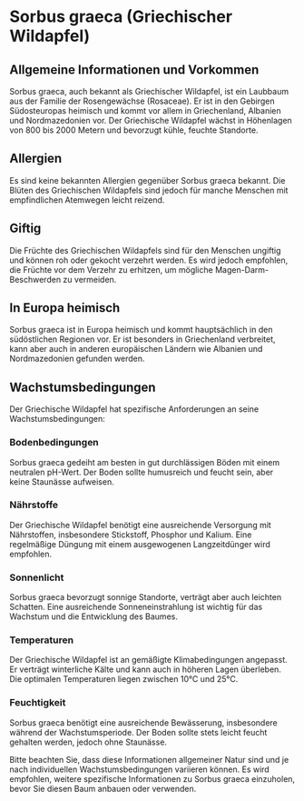 # Sorbus graeca (Griechischer Wildapfel)

## Allgemeine Informationen und Vorkommen
Sorbus graeca, auch bekannt als Griechischer Wildapfel, ist ein Laubbaum aus der Familie der Rosengewächse (Rosaceae). Er ist in den Gebirgen Südosteuropas heimisch und kommt vor allem in Griechenland, Albanien und Nordmazedonien vor. Der Griechische Wildapfel wächst in Höhenlagen von 800 bis 2000 Metern und bevorzugt kühle, feuchte Standorte.

## Allergien
Es sind keine bekannten Allergien gegenüber Sorbus graeca bekannt. Die Blüten des Griechischen Wildapfels sind jedoch für manche Menschen mit empfindlichen Atemwegen leicht reizend.

## Giftig
Die Früchte des Griechischen Wildapfels sind für den Menschen ungiftig und können roh oder gekocht verzehrt werden. Es wird jedoch empfohlen, die Früchte vor dem Verzehr zu erhitzen, um mögliche Magen-Darm-Beschwerden zu vermeiden.

## In Europa heimisch
Sorbus graeca ist in Europa heimisch und kommt hauptsächlich in den südöstlichen Regionen vor. Er ist besonders in Griechenland verbreitet, kann aber auch in anderen europäischen Ländern wie Albanien und Nordmazedonien gefunden werden.

## Wachstumsbedingungen
Der Griechische Wildapfel hat spezifische Anforderungen an seine Wachstumsbedingungen:

### Bodenbedingungen
Sorbus graeca gedeiht am besten in gut durchlässigen Böden mit einem neutralen pH-Wert. Der Boden sollte humusreich und feucht sein, aber keine Staunässe aufweisen.

### Nährstoffe
Der Griechische Wildapfel benötigt eine ausreichende Versorgung mit Nährstoffen, insbesondere Stickstoff, Phosphor und Kalium. Eine regelmäßige Düngung mit einem ausgewogenen Langzeitdünger wird empfohlen.

### Sonnenlicht
Sorbus graeca bevorzugt sonnige Standorte, verträgt aber auch leichten Schatten. Eine ausreichende Sonneneinstrahlung ist wichtig für das Wachstum und die Entwicklung des Baumes.

### Temperaturen
Der Griechische Wildapfel ist an gemäßigte Klimabedingungen angepasst. Er verträgt winterliche Kälte und kann auch in höheren Lagen überleben. Die optimalen Temperaturen liegen zwischen 10°C und 25°C.

### Feuchtigkeit
Sorbus graeca benötigt eine ausreichende Bewässerung, insbesondere während der Wachstumsperiode. Der Boden sollte stets leicht feucht gehalten werden, jedoch ohne Staunässe.

Bitte beachten Sie, dass diese Informationen allgemeiner Natur sind und je nach individuellen Wachstumsbedingungen variieren können. Es wird empfohlen, weitere spezifische Informationen zu Sorbus graeca einzuholen, bevor Sie diesen Baum anbauen oder verwenden.
